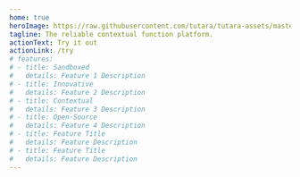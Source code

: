 ```yaml
---
home: true
heroImage: https://raw.githubusercontent.com/tutara/tutara-assets/master/logos/logo.svg
tagline: The reliable contextual function platform.
actionText: Try it out
actionLink: /try
# features:
# - title: Sandboxed
#   details: Feature 1 Description
# - title: Innovative
#   details: Feature 2 Description
# - title: Contextual
#   details: Feature 3 Description
# - title: Open-Source
#   details: Feature 4 Description
# - title: Feature Title
#   details: Feature Description
# - title: Feature Title
#   details: Feature Description
---
```

